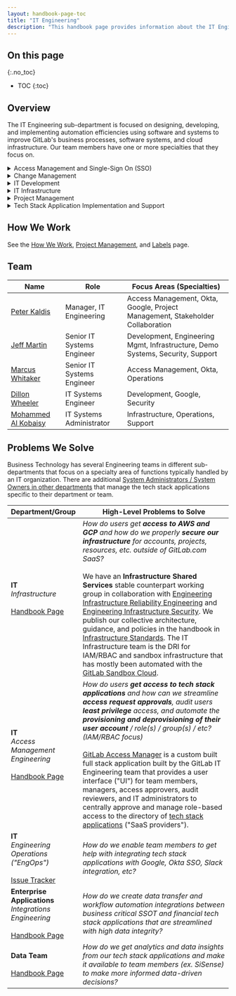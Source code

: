```yaml
---
layout: handbook-page-toc
title: "IT Engineering"
description: "This handbook page provides information about the IT Engineering sub-department."
---
```


## On this page
{:.no_toc}

- TOC
{:toc}

## Overview


The IT Engineering sub-department is focused on designing, developing, and implementing automation efficiencies using software and systems to improve GitLab's business processes, software systems, and cloud infrastructure. Our team members have one or more specialties that they focus on.

<details>
<summary markdown="span">Access Management and Single-Sign On (SSO)</summary>

<a href="/handbook/business-technology/it/engineering/access-mgmt">Handbook Page</a><br />
<br />
The IT Engineering team implements Okta SSO for our tech stack applications. You can learn more on the <a href="/handbook/business-technology/okta">Okta handbook page</a>.<br />
<br />
The IT Support team handles <a href="https://about.gitlab.com/handbook/business-technology/team-member-enablement/onboarding-access-requests/access-requests/">access requests</a> for the tech stack applications that IT manages. All access requests are created in the same <a href="https://gitlab.com/gitlab-com/team-member-epics/access-requests/-/issues/new?issuable_template=Individual_Bulk_Access_Request">issue tracker</a> project, regardless of which System Owner is responsible for provisioning your user account.<br />
<br />
The IT Development team also focuses on Identity and Access Management (IAM) and Role-Based Access Control (RBAC) automation. We are developing <a href="/handbook/it/access-manager">GitLab Access Manager (GLAM)</a>, a custom application that will replace access request issues and manual provisioning with a streamlined custom web UI and API integration with most of our tech stack applications for user and role provisioning.<br />

</details>

<details>
<summary markdown="span">Change Management</summary>

<a href="/handbook/business-technology/it/engineering/change-mgmt">Handbook Page</a><br />

</details>

<details>
<summary markdown="span">IT Development</summary>

<a href="/handbook/it/engineering/development/">Handbook Page</a><br />
<br />
The IT Engineering Development team develops custom software applications, automation, APIs and integrations that support internal IT automation for business efficiency and processes managed by the IT department. <br />
<br />
Many of our projects focus on providing self service access request provisioning to our tech stack applications and supporting IT Infrastructure services including the Demo Systems and Sandbox Cloud.<br />
<br />
We are in the process of creating <a href="/handbook/it/access-manager">GitLab Access Manager (GLAM)</a> to provide the next-generation of access request automation across most of our tech stack applications.<br />

</details>

<details>
<summary markdown="span">IT Infrastructure</summary>

<a href="/handbook/business-technology/it/engineering/infrastructure">Handbook Page</a><br />
<a href="https://gitlab.com/gitlab-com/business-technology/engineering/infrastructure/issue-tracker/-/issues">Issue Tracker</a><br /> 
<br />
The IT Infrastructure team manages AWS and GCP infrastructure that is not related to GitLab.com SaaS production infrastructure and provide managed infrastructure services for other departments, including most ephemeral sandbox infrastructure needs across the company. We also handle access requests for cloud infrastructure and DNS/domain name requests.<br />
<br />
We collaborate with the <a href="/handbook/engineering/infrastructure">Reliability Engineering (SRE)</a> and <a href="/handbook/security/security-engineering-and-research/infrastructure-security/">Infrastructure Security</a> teams to provide Infrastructure Shared Services for all AWS, Azure, and GCP related requests and support across the organization.<br />
<br />
We also provide escalation engineering and triage support for the <a href="/handbook/security/security-operations/sirt">Security Incident Response Team ("SIRT")</a> and <a href="/handbook/security/threat-management/red-team">Security Red Team</a> when security anomalies, events, or incidents require AWS/GCP subject matter expertise.<br />
<br />
Our focus is on organizational policy management, access request provisioning, and services that are outside of the <a href="/handbook/engineering/infrastructure">Reliability Engineering</a> scope of hosting the Gitlab.com SaaS service, such as the provisioning of demo/sandbox/test infrastructure for team members.<br />
<br />
The <a href="/handbook/customer-success/demo-systems">Demo Systems</a> provide an always-on shared sandbox environment for demo and experimental use cases that aren't intended for or supported on GitLab.com and don't need dedicated infrastructure to be provisioned for your use case.<br />
<br />
The <a href="/handbook/infrastructure-standards/realms/sandbox">GitLab Sandbox Cloud</a>, powered by <a href="https://gitlab.com/hackystack">HackyStack</a>, automates the provisioning of AWS accounts, AWS IAM users, GCP projects, and GCP users. This has allowed us to automate a large portion of our AWS and GCP access requests.<br />

</details>

<details>
<summary markdown="span">Project Management</summary>

<a href="/handbook/business-technology/it/engineering/project-mgmt">Handbook Page</a><br />
<a href="/handbook/business-technology/it/engineering/how-we-work">How We Work</a><br />
<a href="/handbook/business-technology/it/engineering/how-we-work/labels">How We Work - Labels</a><br />

</details>

<details>
<summary markdown="span">Tech Stack Application Implementation and Support</summary>

<a href="/handbook/business-technology/it/engineering/tech-stack">Handbook Page</a><br />
<br />
We provide implementation engineering and support for 3rd party tech stack applications that are managed by Business Technology and other non-engineering departments. We usually classify this work as "Engineering Operations" (EngOps).<br />

</details>

## How We Work

See the [How We Work](/handbook/business-technology/it/engineering/how-we-work), [Project Management](/handbook/business-technology/it/engineering/project-mgmt), and [Labels](/handbook/business-technology/it/engineering/how-we-work/labels) page.

## Team

| Name                                                                        | Role                              | Focus Areas (Specialties)                                    |
|-----------------------------------------------------------------------------|-----------------------------------|--------------------------------------------------------------|
| [Peter Kaldis](https://about.gitlab.com/company/team/#pkaldis)        | Manager, IT Engineering                  | Access Management, Okta, Google, Project Management, Stakeholder Collaboration       |
| [Jeff Martin](https://about.gitlab.com/company/team/#jeffersonmartin)       | Senior IT Systems Engineer        | Development, Engineering Mgmt, Infrastructure, Demo Systems, Security, Support  |
| [Marcus Whitaker](https://about.gitlab.com/company/team/#mwhitaker)         | Senior IT Systems Engineer        | Access Management, Okta, Operations                                |
| [Dillon Wheeler](https://about.gitlab.com/company/team/#dillonwheeler)      | IT Systems Engineer               | Development, Google, Security                   |
| [Mohammed Al Kobaisy](https://about.gitlab.com/company/team/#malkobaisy)    | IT Systems Administrator          | Infrastructure, Operations, Support                                |

## Problems We Solve

Business Technology has several Engineering teams in different sub-departments that focus on a specialty area of functions typically handled by an IT organization. There are additional [System Administrators / System Owners in other departments](/handbook/business-technology/#cross-department-system-owners) that manage the tech stack applications specific to their department or team.

<table markdown="0">
    <thead>
        <tr>
            <th style="width: 30%;">Department/Group</th>
            <th>High-Level Problems to Solve</th>
        </tr>
    </thead>
    <tbody>
        <tr>
            <td>
                <strong>IT</strong><br />
                <i>Infrastructure</i><br />
                <br />
                <a href="/handbook/business-technology/it/engineering/infrastructure">Handbook Page</a>
            </td>
            <td>
                <i>How do users get <strong>access to AWS and GCP</strong> and how do we properly <strong>secure our infrastructure</strong> for accounts, projects, resources, etc. outside of GitLab.com SaaS?</i><br />
                <br />
                We have an <strong>Infrastructure Shared Services</strong> stable counterpart working group in collaboration with <a href="/handbook/engineering/infrastructure/team/reliability/">Engineering Infrastructure Reliability Engineering</a> and <a href="/handbook/security/security-engineering/infrastructure-security/">Engineering Infrastructure Security</a>. We publish our collective architecture, guidance, and policies in the handbook in <a href="/handbook/infrastructure-standards/">Infrastructure Standards</a>. The IT Infrastructure team is the DRI for IAM/RBAC and sandbox infrastructure that has mostly been automated with the <a href="/handbook/infrastructure-standards/realms/sandbox/">GitLab Sandbox Cloud</a>.
            </td>
        </tr>
        <tr>
            <td>
                <strong>IT</strong><br />
                <i>Access Management Engineering</i><br />
                <br />
                <a href="/handbook/business-technology/it/engineering/access-mgmt">Handbook Page</a>
            </td>
            <td>
                <i>How do users <strong>get access to tech stack applications</strong> and how can we streamline <strong>access request approvals</strong>, audit users <strong>least privilege</strong> access, and automate the <strong>provisioning and deprovisioning of their user account</strong> / role(s) / group(s) / etc? (IAM/RBAC focus)</i><br />
                <br />
                <a href="/handbook/it/access-manager">GitLab Access Manager</a> is a custom built full stack application built by the GitLab IT Engineering team that provides a user interface ("UI") for team members, managers, access approvers, audit reviewers, and IT administrators to centrally approve and manage role-based access to the directory of <a href="/handbook/business-technology/it/engineering/tech-stack">tech stack applications</a> ("SaaS providers").
            </td>
        </tr>
        <tr>
            <td>
                <strong>IT</strong><br />
                <i>Engineering Operations ("EngOps")</i><br />
                <br />
                <a href="https://gitlab.com/gitlab-com/business-technology/engineering/operations/issue-tracker">Issue Tracker</a>
            </td>
            <td>
                <i>How do we enable team members to get help with integrating tech stack applications with Google, Okta SSO, Slack integration, etc?</i><br />
            </td>
        </tr>
        <tr>
            <td>
                <strong>Enterprise Applications</strong><br />
                <i>Integrations Engineering</i><br />
                <br />
                <a href="/handbook/business-technology/enterprise-applications/integrations/">Handbook Page</a>
            </td>
            <td>
                <i>How do we create data transfer and workflow automation integrations between business critical SSOT and financial tech stack applications that are streamlined with high data integrity?</i><br />
            </td>
        </tr>
        <tr>
            <td>
                <strong>Data Team</strong><br />
                <br />
                <a href="/handbook/business-technology/data-team/">Handbook Page</a>
            </td>
            <td>
                <i>How do we get analytics and data insights from our tech stack applications and make it available to team members (ex. SiSense) to make more informed data-driven decisions?</i><br />
            </td>
        </tr>
    </tbody>
</table>
